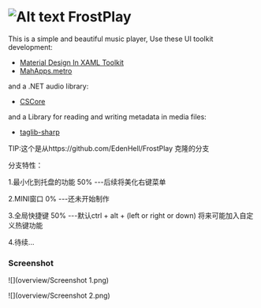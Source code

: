 
# ![Alt text](overview/Icon.png "FrostPlay") FrostPlay

This is a simple and beautiful music player, Use these UI toolkit development:
* [Material Design In XAML Toolkit](http://materialdesigninxaml.net/)
* [MahApps.metro](http://mahapps.com/)

and a .NET audio library:
* [CSCore](https://github.com/filoe/cscore)

and a Library for reading and writing metadata in media files:
* [taglib-sharp](https://github.com/mono/taglib-sharp)

TIP:这个是从https://github.com/EdenHell/FrostPlay 克隆的分支

分支特性：

1.最小化到托盘的功能  50% ---后续将美化右键菜单

2.MINI窗口            0%  ---还未开始制作

3.全局快捷键          50%  ---默认ctrl + alt + (left or right or down)  将来可能加入自定义热键功能

4.待续...


### Screenshot

![](overview/Screenshot 1.png)

![](overview/Screenshot 2.png)


